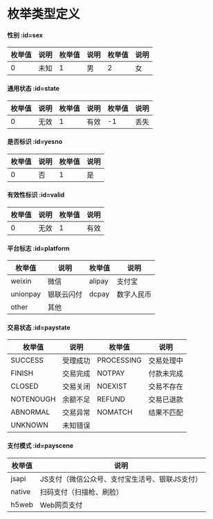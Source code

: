 # 枚举类型定义

#### 性别 :id=sex

| 枚举值 | 说明 | 枚举值 | 说明 | 枚举值 | 说明 |
| ------ | ---- | ------ | ---- | ------ | ---- |
|   0    | 未知 |   1    | 男   |   2    | 女   |

#### 通用状态 :id=state

| 枚举值 | 说明 | 枚举值 | 说明 | 枚举值 | 说明 |
| ------ | ---- | ------ | ---- | ------ | ---- |
|   0    | 无效 |   1    | 有效 |   -1   | 丢失 |

#### 是否标识 :id=yesno

| 枚举值 | 说明 | 枚举值 | 说明 |
| ------ | ---- | ------ | ---- |
|   0    |  否  |   1    |  是  |

#### 有效性标识 :id=valid

| 枚举值 | 说明 | 枚举值 | 说明 |
| ------ | ---- | ------ | ---- |
|   0    | 无效 |   1    | 有效 |


#### 平台标志 :id=platform

| 枚举值 |     说明     | 枚举值 |     说明     |
| ------ | ------------ | ------ | ------------ |
| weixin | 微信         | alipay | 支付宝       |
| unionpay | 银联云闪付 | dcpay  | 数字人民币   |
| other  | 其他         |        |              |

#### 交易状态 :id=paystate

|   枚举值   |     说明     |   枚举值   |     说明     |
| ---------- | ------------ | ---------- | ------------ |
| SUCCESS    | 受理成功     | PROCESSING | 交易处理中   |
| FINISH     | 交易完成     | NOTPAY     | 付款未完成   |
| CLOSED     | 交易关闭     | NOEXIST    | 交易不存在   |
| NOTENOUGH  | 余额不足     | REFUND     | 交易已退款   |
| ABNORMAL   | 交易异常     | NOMATCH    | 结果不匹配   |
| UNKNOWN    | 未知错误     |            |              |

#### 支付模式 :id=payscene

|   枚举值   |     说明     |
| ---------- | ------------ |
| jsapi      | JS支付（微信公众号、支付宝生活号、银联JS支付）   | native |    |
| native     | 扫码支付（扫描枪、刷脸）   |
| h5web      | Web网页支付 |
